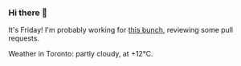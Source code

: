 ### Hi there :wave:

It's Friday! I'm probably working for [this bunch](https://github.com/kohofinancial), reviewing some pull requests.

Weather in Toronto: partly cloudy, at +12°C.
